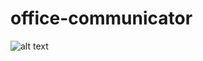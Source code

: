 # office-communicator
  
![alt text](https://ci.appveyor.com/api/projects/status/github/OfficeCommunicator/office-communicator "Title")
